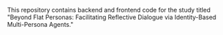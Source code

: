 This repository contains backend and frontend code for the study titled "Beyond Flat Personas: Facilitating Reflective Dialogue via Identity-Based Multi-Persona Agents."

